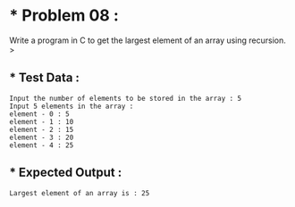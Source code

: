 # * Problem 08 :

Write a program in C to get the largest element of an array using recursion. >

## * Test Data :

    Input the number of elements to be stored in the array : 5
    Input 5 elements in the array :
    element - 0 : 5
    element - 1 : 10
    element - 2 : 15
    element - 3 : 20
    element - 4 : 25

## * Expected Output :

    Largest element of an array is : 25 